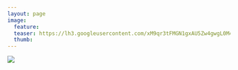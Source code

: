 ```yaml
---
layout: page
image:
  feature:
  teaser: https://lh3.googleusercontent.com/xM9qr3tFMGN1gxAU5Zw4gwgL0M4idE7cm3k06Uv9vCw=w245-h163-no
  thumb:
---
```


![](https://lh3.googleusercontent.com/1-x5d5blJAyzkuf7F6PGB_xA8IGHIK9i_fknbo_L7pM=w800)

